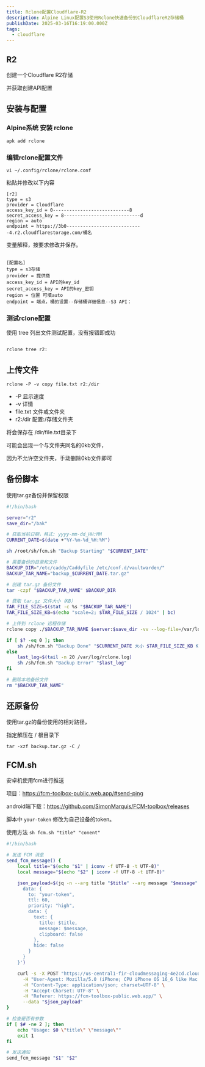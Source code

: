 ```yaml
---
title: Rclone配置Cloudflare-R2
description: Alpine Linux配置S3使用Rclone快速备份到CloudflareR2存储桶
publishDate: 2025-03-16T16:19:00.000Z
tags:
  - cloudflare
---
```

## R2

创建一个Cloudflare R2存储

并获取创建API配置

## 安装与配置

### Alpine系统 安装 rclone

```
apk add rclone
```

### 编辑rclone配置文件

```
vi ~/.config/rclone/rclone.conf
```

粘贴并修改以下内容

```
[r2]
type = s3
provider = Cloudflare
access_key_id = 0----------------------------8
secret_access_key = 8----------------------------d
region = auto
endpoint = https://3b0----------------------------4.r2.cloudflarestorage.com/桶名
```

变量解释，按要求修改并保存。

```

[配置名]
type = s3存储
provider = 提供商
access_key_id = API的key_id
secret_access_key = API的key_密钥
region = 位置 可填auto
endpoint = 端点，桶的设置--存储桶详细信息--S3 API：
```

### 测试rclone配置

使用 tree 列出文件测试配置，没有报错即成功

```

rclone tree r2:

```

## 上传文件

```
rclone -P -v copy file.txt r2:/dir
```

- -P 显示速度
- -v 详情
- file.txt 文件或文件夹
- r2:/dir 配置:/存储文件夹

将会保存在 /dir/file.txt目录下

可能会出现一个与文件夹同名的0kb文件，

因为不允许空文件夹，手动删除0kb文件即可

## 备份脚本
使用tar.gz备份并保留权限
```bash
#!/bin/bash

server="r2"
save_dir="/bak"

# 获取当前日期，格式: yyyy-mm-dd_HH:MM
CURRENT_DATE=$(date +"%Y-%m-%d_%H:%M")

sh /root/sh/fcm.sh "Backup Starting" "$CURRENT_DATE"

# 需要备份的目录和文件
BACKUP_DIR="/etc/caddy/Caddyfile /etc/conf.d/vaultwarden/"
BACKUP_TAR_NAME="backup_$CURRENT_DATE.tar.gz"

# 创建 tar.gz 备份文件
tar -czpf "$BACKUP_TAR_NAME" $BACKUP_DIR

# 获取 tar.gz 文件大小（KB）
TAR_FILE_SIZE=$(stat -c %s "$BACKUP_TAR_NAME")
TAR_FILE_SIZE_KB=$(echo "scale=2; $TAR_FILE_SIZE / 1024" | bc)

# 上传到 rclone 远程存储
rclone copy ./$BACKUP_TAR_NAME $server:$save_dir -vv --log-file=/var/log/rclone.log

if [ $? -eq 0 ]; then 
    sh /sh/fcm.sh "Backup Done" "$CURRENT_DATE 大小 $TAR_FILE_SIZE_KB KB"
else
    last_log=$(tail -n 20 /var/log/rclone.log) 
    sh /sh/fcm.sh "Backup Error" "$last_log"
fi

# 删除本地备份文件
rm "$BACKUP_TAR_NAME"

```

## 还原备份
使用tar.gz的备份使用的相对路径，

指定解压在 / 根目录下

```
tar -xzf backup.tar.gz -C /
```

## FCM.sh

安卓机使用fcm进行推送

项目：https://fcm-toolbox-public.web.app/#send-ping

android端下载：https://github.com/SimonMarquis/FCM-toolbox/releases

脚本中 `your-token` 修改为自己设备的token。

使用方法 `sh fcm.sh "title" "conent"`

```bash
#!/bin/bash

# 发送 FCM 消息
send_fcm_message() {
    local title="$(echo "$1" | iconv -f UTF-8 -t UTF-8)"
    local message="$(echo "$2" | iconv -f UTF-8 -t UTF-8)"

    json_payload=$(jq -n --arg title "$title" --arg message "$message" '{
      data: {
        to: "your-token",
        ttl: 60,
        priority: "high",
        data: {
          text: {
            title: $title,
            message: $message,
            clipboard: false
          },
          hide: false
        }
      }
    }')

    curl -s -X POST "https://us-central1-fir-cloudmessaging-4e2cd.cloudfunctions.net/send" \
      -H "User-Agent: Mozilla/5.0 (iPhone; CPU iPhone OS 16_6 like Mac OS X) AppleWebKit/605.1.15 (KHTML, like Gecko) Version/16.6 Mobile/15E148 Safari/604.1" \
      -H "Content-Type: application/json; charset=UTF-8" \
      -H "Accept-Charset: UTF-8" \
      -H "Referer: https://fcm-toolbox-public.web.app/" \
      --data "$json_payload"
}

# 检查是否有参数
if [ $# -ne 2 ]; then
    echo "Usage: $0 \"title\" \"message\""
    exit 1
fi

# 发送通知
send_fcm_message "$1" "$2"
```